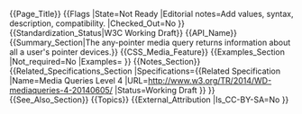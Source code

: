 {{Page_Title}}
{{Flags
|State=Not Ready
|Editorial notes=Add values, syntax, description, compatibility.
|Checked_Out=No
}}
{{Standardization_Status|W3C Working Draft}}
{{API_Name}}
{{Summary_Section|The any-pointer media query returns information about all a user's pointer devices.}}
{{CSS_Media_Feature}}
{{Examples_Section
|Not_required=No
|Examples=
}}
{{Notes_Section}}
{{Related_Specifications_Section
|Specifications={{Related Specification
|Name=Media Queries Level 4
|URL=http://www.w3.org/TR/2014/WD-mediaqueries-4-20140605/
|Status=Working Draft
}}
}}
{{See_Also_Section}}
{{Topics}}
{{External_Attribution
|Is_CC-BY-SA=No
}}